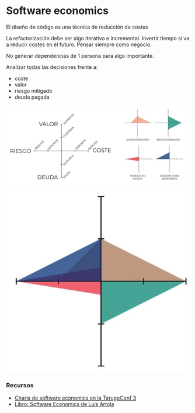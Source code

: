 # Software economics



El diseño de código es una técnica de reducción de costes

La refactorización debe ser algo iterativo e incremental. Invertir tiempo si va a reducir costes en el futuro. Pensar siempre como negocio.

No generar dependencias de 1 persona para algo importante.

Analizar todas las decisiones frente a:

* coste
* valor
* riesgo mitigado
* deuda pagada

![](.gitbook/assets/_tarugo3___programania___como_gastarte__bien__los_cuartos_desarrollando_software_-_speaker_deck%20%281%29.png)

![](.gitbook/assets/_tarugo3___programania___como_gastarte__bien__los_cuartos_desarrollando_software_-_speaker_deck%20%284%29.png)

### Recursos

* [Charla de software economics en la TarugoConf 3](https://www.tarugoconf.com/blog/programania-tarugo3-como-gastarte-bien-los-cuartos-desarrollando-software/?utm_source=Bonilista&utm_campaign=57e1ede633-Bonilista_07_01_2018_COPY_01&utm_medium=email&utm_term=0_e67967d43f-57e1ede633-300876593)
* [Libro: Software Economics de Luis Artola](https://leanpub.com/software-economics/?utm_source=Bonilista&utm_campaign=57e1ede633-Bonilista_07_01_2018_COPY_01&utm_medium=email&utm_term=0_e67967d43f-57e1ede633-300876593)



